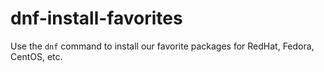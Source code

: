 # dnf-install-favorites

Use the `dnf` command to install our favorite packages for RedHat, Fedora, CentOS, etc.
